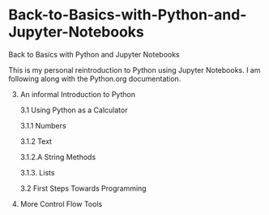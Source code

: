 # Back-to-Basics-with-Python-and-Jupyter-Notebooks
Back to Basics with Python and Jupyter Notebooks

This is my personal reintroduction to Python using Jupyter Notebooks.  I am following along with the Python.org documentation.

3. An informal Introduction to Python
   
   3.1 Using Python as a Calculator
   
      3.1.1 Numbers
   
      3.1.2 Text

      3.1.2.A String Methods
   
      3.1.3. Lists
   
   3.2 First Steps Towards Programming
   
5. More Control Flow Tools 
